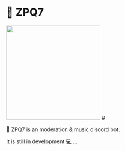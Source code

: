 # 💎 ZPQ7 
<img src="https://cdn.discordapp.com/avatars/742537411505946706/0c30c8cc9fd65812228457c88acd23d1.png?size=1024" width="250"> #

🤖 ZPQ7 is an moderation & music discord bot.

It is still in development 💻 ...


